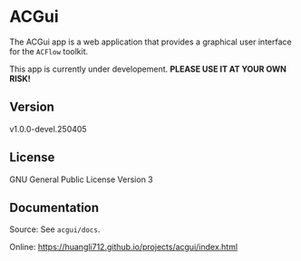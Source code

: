 # ACGui

The ACGui app is a web application that provides a graphical user interface for the `ACFlow` toolkit.

This app is currently under developement. **PLEASE USE IT AT YOUR OWN RISK!**

## Version

v1.0.0-devel.250405

## License

GNU General Public License Version 3

## Documentation

Source: See `acgui/docs`.

Online: https://huangli712.github.io/projects/acgui/index.html
